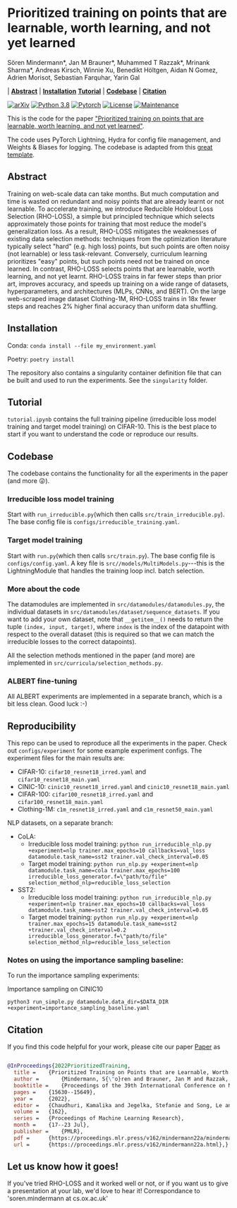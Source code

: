 # Prioritized training on points that are learnable, worth learning, and not yet learned
Sören Mindermann*, Jan M Brauner*, Muhammed T Razzak*, Mrinank Sharma*, Andreas Kirsch, Winnie Xu, Benedikt Höltgen, Aidan N Gomez, Adrien Morisot, Sebastian Farquhar, Yarin Gal 

| **[Abstract](#abstract)**
| **[Installation](#installation)**
  **[Tutorial](#tutorial)**
| **[Codebase](#codebase)**
| **[Citation](#citation)**

[![arXiv](https://img.shields.io/badge/arXiv-2106.02584-b31b1b.svg)](https://arxiv.org/abs/2206.07137)
[![Python 3.8](https://img.shields.io/badge/python-3.9-blue.svg)](https://www.python.org/downloads/release/python-390/)
[![Pytorch](https://img.shields.io/badge/Pytorch-1.9-red.svg)](https://shields.io/)
[![License](https://img.shields.io/badge/License-Apache%202.0-blue.svg)](https://opensource.org/licenses/Apache-2.0)
[![Maintenance](https://img.shields.io/badge/Maintained%3F-yes-green.svg)](https://GitHub.com/Naereen/StrapDown.js/graphs/commit-activity)

This is the code for the paper ["Prioritized training on points that are learnable, worth learning, and not yet learned"](https://proceedings.mlr.press/v162/mindermann22a.html).

The code uses PyTorch Lightning, Hydra for config file management, and Weights & Biases for logging. The codebase is adapted from this [great template](https://github.com/ashleve/lightning-hydra-template).

## Abstract
Training on web-scale data can take months. But much computation and time is wasted on redundant and noisy points that are already learnt or not learnable. To accelerate training, we introduce Reducible Holdout Loss Selection (RHO-LOSS), a simple but principled technique which selects approximately those points for training that most reduce the model's generalization loss. As a result, RHO-LOSS mitigates the weaknesses of existing data selection methods: techniques from the optimization literature typically select "hard" (e.g. high loss) points, but such points are often noisy (not learnable) or less task-relevant. Conversely, curriculum learning prioritizes "easy" points, but such points need not be trained on once learned. In contrast, RHO-LOSS selects points that are learnable, worth learning, and not yet learnt. RHO-LOSS trains in far fewer steps than prior art, improves accuracy, and speeds up training on a wide range of datasets, hyperparameters, and architectures (MLPs, CNNs, and BERT). On the large web-scraped image dataset Clothing-1M, RHO-LOSS trains in 18x fewer steps and reaches 2% higher final accuracy than uniform data shuffling.

## Installation
Conda: ```conda install --file my_environment.yaml```

Poetry: ```poetry install```

The repository also contains a singularity container definition file that can be built and used to run the experiments. See the ```singularity``` folder.

## Tutorial
```tutorial.ipynb``` contains the full training pipeline (irreducible loss model training and target model training) on CIFAR-10. This is the best place to start if you want to understand the code or reproduce our results.

## Codebase
The codebase contains the functionality for all the experiments in the paper (and more 😜).

### Irreducible loss model training
Start with ```run_irreducible.py```(which then calls ```src/train_irreducible.py```). The base config file is ```configs/irreducible_training.yaml```.

### Target model training
Start with ```run.py```(which then calls ```src/train.py```). The base config file is ```configs/config.yaml```. A key file is ```src//models/MultiModels.py```---this is the LightningModule that handles the training loop incl. batch selection. 

### More about the code
The datamodules are implemented in ```src/datamodules/datamodules.py```, the individual datasets in ```src/datamodules/dataset/sequence_datasets```. If you want to add your own dataset, note that ```__getitem__()``` needs to return the tuple ```(index, input, target)```, where ```index``` is the index of the datapoint with respect to the overall dataset (this is required so that we can match the irreducible losses to the correct datapoints).

All the selection methods mentioned in the paper (and more) are implemented in ```src/curricula/selection_methods.py```.

### ALBERT fine-tuning
All ALBERT experiments are implemented in a separate branch, which is a bit less clean. Good luck :-)

## Reproducibility
This repo can be used to reproduce all the experiments in the paper. Check out ```configs/experiment``` for some example experiment configs. The experiment files for the main results are: 
* CIFAR-10: ```cifar10_resnet18_irred.yaml``` and ```cifar10_resnet18_main.yaml```
* CINIC-10: ```cinic10_resnet18_irred.yaml``` and ```cinic10_resnet18_main.yaml```
* CIFAR-100: ```cifar100_resnet18_irred.yaml``` and ```cifar100_resnet18_main.yaml```
* Clothing-1M: ```c1m_resnet18_irred.yaml``` and ```c1m_resnet50_main.yaml```

NLP datasets, on a separate branch:
* CoLA:
  * Irreducible loss model training: ```python run_irreducible_nlp.py +experiment=nlp trainer.max_epochs=10 callbacks=val_loss datamodule.task_name=sst2 trainer.val_check_interval=0.05```
  * Target model training: ```python run_nlp.py +experiment=nlp datamodule.task_name=cola trainer.max_epochs=100 irreducible_loss_generator.f=\"path/to/file" selection_method_nlp=reducible_loss_selection```
* SST2:
  * Irreducible loss model training: ```python run_irreducible_nlp.py +experiment=nlp trainer.max_epochs=10 callbacks=val_loss datamodule.task_name=sst2 trainer.val_check_interval=0.05```
  * Target model training: ```python run_nlp.py +experiment=nlp trainer.max_epochs=15 datamodule.task_name=sst2 +trainer.val_check_interval=0.2 irreducible_loss_generator.f=\"path/to/file" selection_method_nlp=reducible_loss_selection ```

### Notes on using the importance sampling baseline:
To run the importance sampling experiments:

Importance sampling on CINIC10
``` 
python3 run_simple.py datamodule.data_dir=$DATA_DIR +experiment=importance_sampling_baseline.yaml 
```

## Citation

If you find this code helpful for your work, please cite our paper
[Paper](https://proceedings.mlr.press/v162/mindermann22a.html) as

```bibtex

@InProceedings{2022PrioritizedTraining,
  title = 	 {Prioritized Training on Points that are Learnable, Worth Learning, and not yet Learnt},
  author =       {Mindermann, S{\"o}ren and Brauner, Jan M and Razzak, Muhammed T and Sharma, Mrinank and Kirsch, Andreas and Xu, Winnie and H{\"o}ltgen, Benedikt and Gomez, Aidan N and Morisot, Adrien and Farquhar, Sebastian and Gal, Yarin},
  booktitle = 	 {Proceedings of the 39th International Conference on Machine Learning},
  pages = 	 {15630--15649},
  year = 	 {2022},
  editor = 	 {Chaudhuri, Kamalika and Jegelka, Stefanie and Song, Le and Szepesvari, Csaba and Niu, Gang and Sabato, Sivan},
  volume = 	 {162},
  series = 	 {Proceedings of Machine Learning Research},
  month = 	 {17--23 Jul},
  publisher =    {PMLR},
  pdf = 	 {https://proceedings.mlr.press/v162/mindermann22a/mindermann22a.pdf},
  url = 	 {https://proceedings.mlr.press/v162/mindermann22a.html},}
```

## Let us know how it goes!
If you've tried RHO-LOSS and it worked well or not, or if you want us to give a presentation at your lab, we'd love to hear it! Correspondance to 'soren.mindermann at cs.ox.ac.uk'

